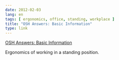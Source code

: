 ```yaml
---
date: 2012-02-03
lang: en
tags: [ ergonomics, office, standing, workplace ]
title: "OSH Answers: Basic Information"
type: link
---
```


[OSH Answers: Basic
Information](http://www.ccohs.ca/oshanswers/ergonomics/standing/standing_basic.html)

Ergonomics of working in a standing position.

